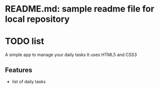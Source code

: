 # README.md: sample readme file for local repository
# TODO list
A simple app to manage your daily tasks
It uses HTML5 and CSS3

## Features
* list of daily tasks

